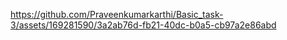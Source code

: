 
https://github.com/Praveenkumarkarthi/Basic_task-3/assets/169281590/3a2ab76d-fb21-40dc-b0a5-cb97a2e86abd

